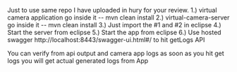 Just to use same repo I have uploaded in hury for your review. 
1.) virtual camera application go inside it -- mvn clean install 
2.) virtual-camera-server go inside it -- mvn clean install 
3.) Just import the #1 and #2 in eclipse
4.) Start the server from eclipse
5.) Start the app from eclipse
6.) Use hosted swagger  http://localhost:8443/swagger-ui.html#/ to hit getLogs API

You can verify from api output and camera app logs as soon as you hit get logs you will get actual generated logs from App

